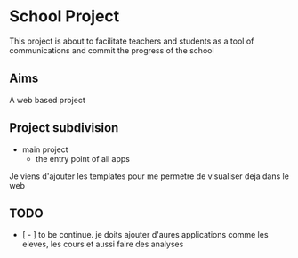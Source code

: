 # School Project
This project is about to facilitate teachers and students as a tool of communications and commit the progress of the school

## Aims 
A web based project

## Project subdivision
* main project
  * the entry point of all apps

Je viens d'ajouter les templates pour me permetre de visualiser deja dans le web

## TODO
* [ - ] to be continue. je doits ajouter d'aures applications comme les eleves, les cours et aussi faire des analyses
